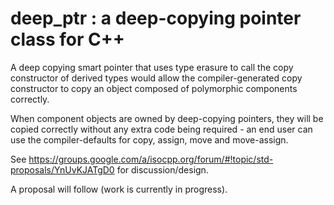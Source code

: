 # deep_ptr : a deep-copying pointer class for C++

A deep copying smart pointer that uses type erasure to call the copy constructor of derived types 
would allow the compiler-generated copy constructor to copy an object composed of polymorphic 
components correctly. 

When component objects are owned by deep-copying pointers, they will be copied correctly without 
any extra code being required - an end user can use the compiler-defaults for copy, assign, move 
and move-assign.

See https://groups.google.com/a/isocpp.org/forum/#!topic/std-proposals/YnUvKJATgD0 for discussion/design.

A proposal will follow (work is currently in progress).
